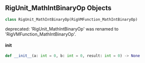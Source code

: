 ## RigUnit_MathIntBinaryOp Objects

```python
class RigUnit_MathIntBinaryOp(RigVMFunction_MathIntBinaryOp)
```

deprecated: 'RigUnit_MathIntBinaryOp' was renamed to 'RigVMFunction_MathIntBinaryOp'.

<a id="unreal.RigUnit_MathIntBinaryOp.__init__"></a>

#### __init__

```python
def __init__(a: int = 0, b: int = 0, result: int = 0) -> None
```

<a id="unreal.RigVMFunction_MathIntBinaryAggregateOp"></a>